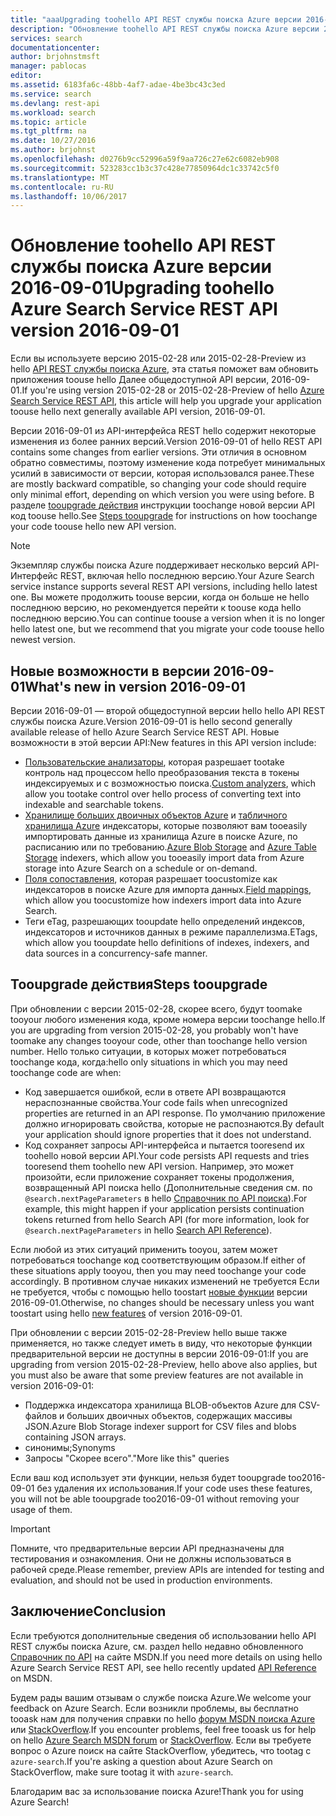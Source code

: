```yaml
---
title: "aaaUpgrading toohello API REST службы поиска Azure версии 2016-09-01 | Документы Microsoft"
description: "Обновление toohello API REST службы поиска Azure версии 2016-09-01"
services: search
documentationcenter: 
author: brjohnstmsft
manager: pablocas
editor: 
ms.assetid: 6183fa6c-48bb-4af7-adae-4be3bc43c3ed
ms.service: search
ms.devlang: rest-api
ms.workload: search
ms.topic: article
ms.tgt_pltfrm: na
ms.date: 10/27/2016
ms.author: brjohnst
ms.openlocfilehash: d0276b9cc52996a59f9aa726c27e62c6082eb908
ms.sourcegitcommit: 523283cc1b3c37c428e77850964dc1c33742c5f0
ms.translationtype: MT
ms.contentlocale: ru-RU
ms.lasthandoff: 10/06/2017
---
```

# <a name="upgrading-toohello-azure-search-service-rest-api-version-2016-09-01"></a><span data-ttu-id="72cdc-103">Обновление toohello API REST службы поиска Azure версии 2016-09-01</span><span class="sxs-lookup"><span data-stu-id="72cdc-103">Upgrading toohello Azure Search Service REST API version 2016-09-01</span></span>
<span data-ttu-id="72cdc-104">Если вы используете версию 2015-02-28 или 2015-02-28-Preview из hello [API REST службы поиска Azure](https://msdn.microsoft.com/library/azure/dn798935.aspx), эта статья поможет вам обновить приложения toouse hello Далее общедоступной API версии, 2016-09-01.</span><span class="sxs-lookup"><span data-stu-id="72cdc-104">If you're using version 2015-02-28 or 2015-02-28-Preview of hello [Azure Search Service REST API](https://msdn.microsoft.com/library/azure/dn798935.aspx), this article will help you upgrade your application toouse hello next generally available API version, 2016-09-01.</span></span>

<span data-ttu-id="72cdc-105">Версии 2016-09-01 из API-интерфейса REST hello содержит некоторые изменения из более ранних версий.</span><span class="sxs-lookup"><span data-stu-id="72cdc-105">Version 2016-09-01 of hello REST API contains some changes from earlier versions.</span></span> <span data-ttu-id="72cdc-106">Эти отличия в основном обратно совместимы, поэтому изменение кода потребует минимальных усилий в зависимости от версии, которая использовался ранее.</span><span class="sxs-lookup"><span data-stu-id="72cdc-106">These are mostly backward compatible, so changing your code should require only minimal effort, depending on which version you were using before.</span></span> <span data-ttu-id="72cdc-107">В разделе [tooupgrade действия](#UpgradeSteps) инструкции toochange новой версии API код toouse hello.</span><span class="sxs-lookup"><span data-stu-id="72cdc-107">See [Steps tooupgrade](#UpgradeSteps) for instructions on how toochange your code toouse hello new API version.</span></span>

> [!NOTE]
> <span data-ttu-id="72cdc-108">Экземпляр службы поиска Azure поддерживает несколько версий API-Интерфейс REST, включая hello последнюю версию.</span><span class="sxs-lookup"><span data-stu-id="72cdc-108">Your Azure Search service instance supports several REST API versions, including hello latest one.</span></span> <span data-ttu-id="72cdc-109">Вы можете продолжить toouse версии, когда он больше не hello последнюю версию, но рекомендуется перейти к toouse кода hello последнюю версию.</span><span class="sxs-lookup"><span data-stu-id="72cdc-109">You can continue toouse a version when it is no longer hello latest one, but we recommend that you migrate your code toouse hello newest version.</span></span>

<a name="WhatsNew"></a>

## <a name="whats-new-in-version-2016-09-01"></a><span data-ttu-id="72cdc-110">Новые возможности в версии 2016-09-01</span><span class="sxs-lookup"><span data-stu-id="72cdc-110">What's new in version 2016-09-01</span></span>
<span data-ttu-id="72cdc-111">Версии 2016-09-01 — второй общедоступной версии hello hello API REST службы поиска Azure.</span><span class="sxs-lookup"><span data-stu-id="72cdc-111">Version 2016-09-01 is hello second generally available release of hello Azure Search Service REST API.</span></span> <span data-ttu-id="72cdc-112">Новые возможности в этой версии API:</span><span class="sxs-lookup"><span data-stu-id="72cdc-112">New features in this API version include:</span></span>

* <span data-ttu-id="72cdc-113">[Пользовательские анализаторы](https://aka.ms/customanalyzers), которая разрешает tootake контроль над процессом hello преобразования текста в токены индексируемых и с возможностью поиска.</span><span class="sxs-lookup"><span data-stu-id="72cdc-113">[Custom analyzers](https://aka.ms/customanalyzers), which allow you tootake control over hello process of converting text into indexable and searchable tokens.</span></span>
* <span data-ttu-id="72cdc-114">[Хранилище больших двоичных объектов Azure](search-howto-indexing-azure-blob-storage.md) и [табличного хранилища Azure](search-howto-indexing-azure-tables.md) индексаторы, которые позволяют вам tooeasily импортировать данные из хранилища Azure в поиске Azure, по расписанию или по требованию.</span><span class="sxs-lookup"><span data-stu-id="72cdc-114">[Azure Blob Storage](search-howto-indexing-azure-blob-storage.md) and [Azure Table Storage](search-howto-indexing-azure-tables.md) indexers, which allow you tooeasily import data from Azure storage into Azure Search on a schedule or on-demand.</span></span>
* <span data-ttu-id="72cdc-115">[Поля сопоставления](search-indexer-field-mappings.md), которая разрешает toocustomize как индексаторов в поиске Azure для импорта данных.</span><span class="sxs-lookup"><span data-stu-id="72cdc-115">[Field mappings](search-indexer-field-mappings.md), which allow you toocustomize how indexers import data into Azure Search.</span></span>
* <span data-ttu-id="72cdc-116">Теги eTag, разрешающих tooupdate hello определений индексов, индексаторов и источников данных в режиме параллелизма.</span><span class="sxs-lookup"><span data-stu-id="72cdc-116">ETags, which allow you tooupdate hello definitions of indexes, indexers, and data sources in a concurrency-safe manner.</span></span> 

<a name="UpgradeSteps"></a>

## <a name="steps-tooupgrade"></a><span data-ttu-id="72cdc-117">Tooupgrade действия</span><span class="sxs-lookup"><span data-stu-id="72cdc-117">Steps tooupgrade</span></span>
<span data-ttu-id="72cdc-118">При обновлении с версии 2015-02-28, скорее всего, будут toomake tooyour любого изменения кода, кроме номера версии toochange hello.</span><span class="sxs-lookup"><span data-stu-id="72cdc-118">If you are upgrading from version 2015-02-28, you probably won't have toomake any changes tooyour code, other than toochange hello version number.</span></span> <span data-ttu-id="72cdc-119">Hello только ситуации, в которых может потребоваться toochange кода, когда:</span><span class="sxs-lookup"><span data-stu-id="72cdc-119">hello only situations in which you may need toochange code are when:</span></span>

* <span data-ttu-id="72cdc-120">Код завершается ошибкой, если в ответе API возвращаются нераспознанные свойства.</span><span class="sxs-lookup"><span data-stu-id="72cdc-120">Your code fails when unrecognized properties are returned in an API response.</span></span> <span data-ttu-id="72cdc-121">По умолчанию приложение должно игнорировать свойства, которые не распознаются.</span><span class="sxs-lookup"><span data-stu-id="72cdc-121">By default your application should ignore properties that it does not understand.</span></span>
* <span data-ttu-id="72cdc-122">Код сохраняет запросы API-интерфейса и пытается tooresend их toohello новой версии API.</span><span class="sxs-lookup"><span data-stu-id="72cdc-122">Your code persists API requests and tries tooresend them toohello new API version.</span></span> <span data-ttu-id="72cdc-123">Например, это может произойти, если приложение сохраняет токены продолжения, возвращенный API поиска hello (Дополнительные сведения см. по `@search.nextPageParameters` в hello [Справочник по API поиска](https://msdn.microsoft.com/library/azure/dn798927.aspx#Anchor_1)).</span><span class="sxs-lookup"><span data-stu-id="72cdc-123">For example, this might happen if your application persists continuation tokens returned from hello Search API (for more information, look for `@search.nextPageParameters` in hello [Search API Reference](https://msdn.microsoft.com/library/azure/dn798927.aspx#Anchor_1)).</span></span>

<span data-ttu-id="72cdc-124">Если любой из этих ситуаций применить tooyou, затем может потребоваться toochange код соответствующим образом.</span><span class="sxs-lookup"><span data-stu-id="72cdc-124">If either of these situations apply tooyou, then you may need toochange your code accordingly.</span></span> <span data-ttu-id="72cdc-125">В противном случае никаких изменений не требуется Если не требуется, чтобы с помощью hello toostart [новые функции](#WhatsNew) версии 2016-09-01.</span><span class="sxs-lookup"><span data-stu-id="72cdc-125">Otherwise, no changes should be necessary unless you want toostart using hello [new features](#WhatsNew) of version 2016-09-01.</span></span>

<span data-ttu-id="72cdc-126">При обновлении с версии 2015-02-28-Preview hello выше также применяется, но также следует иметь в виду, что некоторые функции предварительной версии не доступны в версии 2016-09-01:</span><span class="sxs-lookup"><span data-stu-id="72cdc-126">If you are upgrading from version 2015-02-28-Preview, hello above also applies, but you must also be aware that some preview features are not available in version 2016-09-01:</span></span>

* <span data-ttu-id="72cdc-127">Поддержка индексатора хранилища BLOB-объектов Azure для CSV-файлов и больших двоичных объектов, содержащих массивы JSON.</span><span class="sxs-lookup"><span data-stu-id="72cdc-127">Azure Blob Storage indexer support for CSV files and blobs containing JSON arrays.</span></span>
* <span data-ttu-id="72cdc-128">синонимы;</span><span class="sxs-lookup"><span data-stu-id="72cdc-128">Synonyms</span></span>
* <span data-ttu-id="72cdc-129">Запросы "Скорее всего".</span><span class="sxs-lookup"><span data-stu-id="72cdc-129">"More like this" queries</span></span>

<span data-ttu-id="72cdc-130">Если ваш код использует эти функции, нельзя будет tooupgrade too2016-09-01 без удаления их использования.</span><span class="sxs-lookup"><span data-stu-id="72cdc-130">If your code uses these features, you will not be able tooupgrade too2016-09-01 without removing your usage of them.</span></span>

> [!IMPORTANT]
> <span data-ttu-id="72cdc-131">Помните, что предварительные версии API предназначены для тестирования и ознакомления. Они не должны использоваться в рабочей среде.</span><span class="sxs-lookup"><span data-stu-id="72cdc-131">Please remember, preview APIs are intended for testing and evaluation, and should not be used in production environments.</span></span>
> 
> 

## <a name="conclusion"></a><span data-ttu-id="72cdc-132">Заключение</span><span class="sxs-lookup"><span data-stu-id="72cdc-132">Conclusion</span></span>
<span data-ttu-id="72cdc-133">Если требуются дополнительные сведения об использовании hello API REST службы поиска Azure, см. раздел hello недавно обновленного [Справочник по API](https://msdn.microsoft.com/library/azure/dn798935.aspx) на сайте MSDN.</span><span class="sxs-lookup"><span data-stu-id="72cdc-133">If you need more details on using hello Azure Search Service REST API, see hello recently updated [API Reference](https://msdn.microsoft.com/library/azure/dn798935.aspx) on MSDN.</span></span>

<span data-ttu-id="72cdc-134">Будем рады вашим отзывам о службе поиска Azure.</span><span class="sxs-lookup"><span data-stu-id="72cdc-134">We welcome your feedback on Azure Search.</span></span> <span data-ttu-id="72cdc-135">Если возникли проблемы, вы бесплатно tooask нам для получения справки по hello [форум MSDN поиска Azure](https://social.msdn.microsoft.com/Forums/azure/home?forum=azuresearch) или [StackOverflow](http://stackoverflow.com/).</span><span class="sxs-lookup"><span data-stu-id="72cdc-135">If you encounter problems, feel free tooask us for help on hello [Azure Search MSDN forum](https://social.msdn.microsoft.com/Forums/azure/home?forum=azuresearch) or [StackOverflow](http://stackoverflow.com/).</span></span> <span data-ttu-id="72cdc-136">Если вы требуете вопрос о Azure поиск на сайте StackOverflow, убедитесь, что tootag с `azure-search`.</span><span class="sxs-lookup"><span data-stu-id="72cdc-136">If you're asking a question about Azure Search on StackOverflow, make sure tootag it with `azure-search`.</span></span>

<span data-ttu-id="72cdc-137">Благодарим вас за использование поиска Azure!</span><span class="sxs-lookup"><span data-stu-id="72cdc-137">Thank you for using Azure Search!</span></span>


